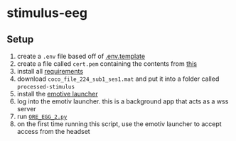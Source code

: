 # stimulus-eeg

## Setup
1. create a `.env` file based off of [.env.template](./.env.template)
1. create a file called `cert.pem` containing the contents from [this](https://github.com/Emotiv/cortex-example/blob/master/certificates/rootCA.pem)
1. install all [requirements](./requirements.txt)
1. download `coco_file_224_sub1_ses1.mat` and put it into a folder called `processed-stimulus`
1. install the [emotive launcher](https://www.emotiv.com/products/emotiv-launcher#download)
1. log into the emotiv launcher. this is a background app that acts as a wss server
1. run [`ORE_EGG_2.py`](./ORE_EEG_2.py)
1. on the first time running this script, use the emotiv launcher to accept access from the headset
